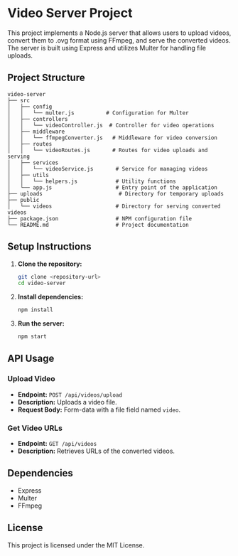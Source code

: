 # Video Server Project

This project implements a Node.js server that allows users to upload videos, convert them to .ovg format using FFmpeg, and serve the converted videos. The server is built using Express and utilizes Multer for handling file uploads.

## Project Structure

```
video-server
├── src
│   ├── config
│   │   └── multer.js          # Configuration for Multer
│   ├── controllers
│   │   └── videoController.js  # Controller for video operations
│   ├── middleware
│   │   └── ffmpegConverter.js   # Middleware for video conversion
│   ├── routes
│   │   └── videoRoutes.js       # Routes for video uploads and serving
│   ├── services
│   │   └── videoService.js       # Service for managing videos
│   ├── utils
│   │   └── helpers.js            # Utility functions
│   └── app.js                    # Entry point of the application
├── uploads                        # Directory for temporary uploads
├── public
│   └── videos                    # Directory for serving converted videos
├── package.json                  # NPM configuration file
└── README.md                     # Project documentation
```

## Setup Instructions

1. **Clone the repository:**
   ```bash
   git clone <repository-url>
   cd video-server
   ```

2. **Install dependencies:**
   ```bash
   npm install
   ```

3. **Run the server:**
   ```bash
   npm start
   ```

## API Usage

### Upload Video

- **Endpoint:** `POST /api/videos/upload`
- **Description:** Uploads a video file.
- **Request Body:** Form-data with a file field named `video`.

### Get Video URLs

- **Endpoint:** `GET /api/videos`
- **Description:** Retrieves URLs of the converted videos.

## Dependencies

- Express
- Multer
- FFmpeg

## License

This project is licensed under the MIT License.